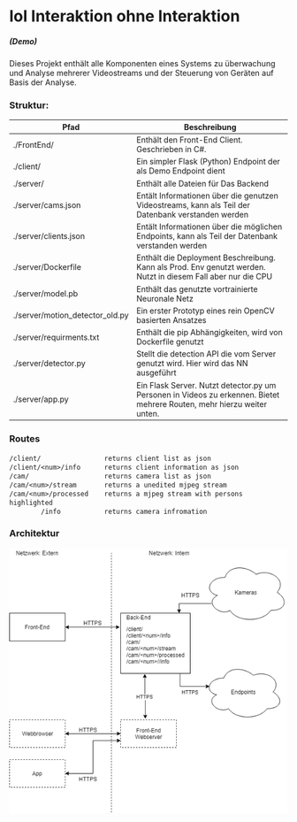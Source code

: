 # IoI Interaktion ohne Interaktion 
##### (Demo)

Dieses Projekt enthält alle Komponenten eines Systems zu überwachung und Analyse mehrerer Videostreams und der Steuerung von Geräten auf Basis der Analyse.

### Struktur:
Pfad | Beschreibung
----|--- 
./FrontEnd/ | Enthält den Front-End Client. Geschrieben in C#.
./client/ | Ein simpler Flask (Python) Endpoint der als Demo Endpoint dient
./server/ | Enthält alle Dateien für Das Backend
./server/cams.json | Entält Informationen über die genutzen Videostreams, kann als Teil der Datenbank verstanden werden
./server/clients.json |   Entält Informationen über die möglichen Endpoints, kann als Teil der Datenbank verstanden werden
./server/Dockerfile | Enthält die Deployment Beschreibung. Kann als Prod. Env genutzt werden. Nutzt in diesem Fall aber nur die CPU
./server/model.pb | Enthält das genutzte vortrainierte Neuronale Netz
./server/motion_detector_old.py | Ein erster Prototyp eines rein OpenCV basierten Ansatzes
./server/requirments.txt | Enthält die pip Abhängigkeiten, wird von Dockerfile genutzt
./server/detector.py | Stellt die detection API die vom Server genutzt wird. Hier wird das NN ausgeführt
./server/app.py | Ein Flask Server. Nutzt detector.py um Personen in Videos zu erkennen. Bietet mehrere Routen, mehr hierzu weiter unten.

### Routes

    /client/ 				returns client list as json
    /client/<num>/info		returns client information as json
    /cam/					returns camera list as json
    /cam/<num>/stream       returns a unedited mjpeg stream
    /cam/<num>/processed    returns a mjpeg stream with persons highlighted
	        /info 			returns camera infromation


### Architektur

![Architektur Übersicht](arch.png)